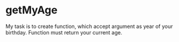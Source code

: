 # getMyAge
My task is to create function, which accept argument as year of your birthday. Function must return your current age.

